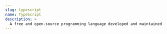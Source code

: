 ```yaml
---
slug: typescript
name: TypeScript
description: >
  A free and open-source programming language developed and maintained by Microsoft
---
```

